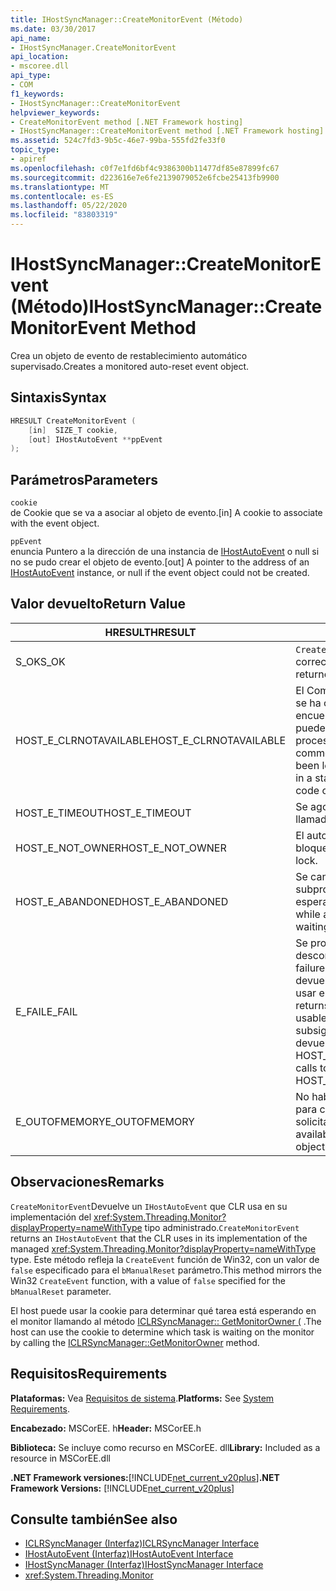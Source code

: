 ```yaml
---
title: IHostSyncManager::CreateMonitorEvent (Método)
ms.date: 03/30/2017
api_name:
- IHostSyncManager.CreateMonitorEvent
api_location:
- mscoree.dll
api_type:
- COM
f1_keywords:
- IHostSyncManager::CreateMonitorEvent
helpviewer_keywords:
- CreateMonitorEvent method [.NET Framework hosting]
- IHostSyncManager::CreateMonitorEvent method [.NET Framework hosting]
ms.assetid: 524c7fd3-9b5c-46e7-99ba-555fd2fe33f0
topic_type:
- apiref
ms.openlocfilehash: c0f7e1fd6bf4c9386300b11477df85e87899fc67
ms.sourcegitcommit: d223616e7e6fe2139079052e6fcbe25413fb9900
ms.translationtype: MT
ms.contentlocale: es-ES
ms.lasthandoff: 05/22/2020
ms.locfileid: "83803319"
---
```

# <a name="ihostsyncmanagercreatemonitorevent-method"></a><span data-ttu-id="4d2f0-102">IHostSyncManager::CreateMonitorEvent (Método)</span><span class="sxs-lookup"><span data-stu-id="4d2f0-102">IHostSyncManager::CreateMonitorEvent Method</span></span>
<span data-ttu-id="4d2f0-103">Crea un objeto de evento de restablecimiento automático supervisado.</span><span class="sxs-lookup"><span data-stu-id="4d2f0-103">Creates a monitored auto-reset event object.</span></span>  
  
## <a name="syntax"></a><span data-ttu-id="4d2f0-104">Sintaxis</span><span class="sxs-lookup"><span data-stu-id="4d2f0-104">Syntax</span></span>  
  
```cpp  
HRESULT CreateMonitorEvent (  
    [in]  SIZE_T cookie,  
    [out] IHostAutoEvent **ppEvent  
);  
```  
  
## <a name="parameters"></a><span data-ttu-id="4d2f0-105">Parámetros</span><span class="sxs-lookup"><span data-stu-id="4d2f0-105">Parameters</span></span>  
 `cookie`  
 <span data-ttu-id="4d2f0-106">de Cookie que se va a asociar al objeto de evento.</span><span class="sxs-lookup"><span data-stu-id="4d2f0-106">[in] A cookie to associate with the event object.</span></span>  
  
 `ppEvent`  
 <span data-ttu-id="4d2f0-107">enuncia Puntero a la dirección de una instancia de [IHostAutoEvent](ihostautoevent-interface.md) o null si no se pudo crear el objeto de evento.</span><span class="sxs-lookup"><span data-stu-id="4d2f0-107">[out] A pointer to the address of an [IHostAutoEvent](ihostautoevent-interface.md) instance, or null if the event object could not be created.</span></span>  
  
## <a name="return-value"></a><span data-ttu-id="4d2f0-108">Valor devuelto</span><span class="sxs-lookup"><span data-stu-id="4d2f0-108">Return Value</span></span>  
  
|<span data-ttu-id="4d2f0-109">HRESULT</span><span class="sxs-lookup"><span data-stu-id="4d2f0-109">HRESULT</span></span>|<span data-ttu-id="4d2f0-110">Descripción</span><span class="sxs-lookup"><span data-stu-id="4d2f0-110">Description</span></span>|  
|-------------|-----------------|  
|<span data-ttu-id="4d2f0-111">S_OK</span><span class="sxs-lookup"><span data-stu-id="4d2f0-111">S_OK</span></span>|<span data-ttu-id="4d2f0-112">`CreateMonitorEvent`se devolvió correctamente.</span><span class="sxs-lookup"><span data-stu-id="4d2f0-112">`CreateMonitorEvent` returned successfully.</span></span>|  
|<span data-ttu-id="4d2f0-113">HOST_E_CLRNOTAVAILABLE</span><span class="sxs-lookup"><span data-stu-id="4d2f0-113">HOST_E_CLRNOTAVAILABLE</span></span>|<span data-ttu-id="4d2f0-114">El Common Language Runtime (CLR) no se ha cargado en un proceso o el CLR se encuentra en un estado en el que no puede ejecutar código administrado ni procesar la llamada correctamente.</span><span class="sxs-lookup"><span data-stu-id="4d2f0-114">The common language runtime (CLR) has not been loaded into a process, or the CLR is in a state in which it cannot run managed code or process the call successfully.</span></span>|  
|<span data-ttu-id="4d2f0-115">HOST_E_TIMEOUT</span><span class="sxs-lookup"><span data-stu-id="4d2f0-115">HOST_E_TIMEOUT</span></span>|<span data-ttu-id="4d2f0-116">Se agotó el tiempo de espera de la llamada.</span><span class="sxs-lookup"><span data-stu-id="4d2f0-116">The call timed out.</span></span>|  
|<span data-ttu-id="4d2f0-117">HOST_E_NOT_OWNER</span><span class="sxs-lookup"><span data-stu-id="4d2f0-117">HOST_E_NOT_OWNER</span></span>|<span data-ttu-id="4d2f0-118">El autor de la llamada no posee el bloqueo.</span><span class="sxs-lookup"><span data-stu-id="4d2f0-118">The caller does not own the lock.</span></span>|  
|<span data-ttu-id="4d2f0-119">HOST_E_ABANDONED</span><span class="sxs-lookup"><span data-stu-id="4d2f0-119">HOST_E_ABANDONED</span></span>|<span data-ttu-id="4d2f0-120">Se canceló un evento mientras un subproceso o fibra bloqueados estaba esperando en él.</span><span class="sxs-lookup"><span data-stu-id="4d2f0-120">An event was canceled while a blocked thread or fiber was waiting on it.</span></span>|  
|<span data-ttu-id="4d2f0-121">E_FAIL</span><span class="sxs-lookup"><span data-stu-id="4d2f0-121">E_FAIL</span></span>|<span data-ttu-id="4d2f0-122">Se produjo un error grave desconocido.</span><span class="sxs-lookup"><span data-stu-id="4d2f0-122">An unknown catastrophic failure occurred.</span></span> <span data-ttu-id="4d2f0-123">Cuando un método devuelve E_FAIL, CLR ya no se puede usar en el proceso.</span><span class="sxs-lookup"><span data-stu-id="4d2f0-123">When a method returns E_FAIL, the CLR is no longer usable within the process.</span></span> <span data-ttu-id="4d2f0-124">Las llamadas subsiguientes a métodos de hospedaje devuelven HOST_E_CLRNOTAVAILABLE.</span><span class="sxs-lookup"><span data-stu-id="4d2f0-124">Subsequent calls to hosting methods return HOST_E_CLRNOTAVAILABLE.</span></span>|  
|<span data-ttu-id="4d2f0-125">E_OUTOFMEMORY</span><span class="sxs-lookup"><span data-stu-id="4d2f0-125">E_OUTOFMEMORY</span></span>|<span data-ttu-id="4d2f0-126">No había suficiente memoria disponible para crear el objeto de evento solicitado.</span><span class="sxs-lookup"><span data-stu-id="4d2f0-126">Not enough memory was available to create the requested event object.</span></span>|  
  
## <a name="remarks"></a><span data-ttu-id="4d2f0-127">Observaciones</span><span class="sxs-lookup"><span data-stu-id="4d2f0-127">Remarks</span></span>  
 <span data-ttu-id="4d2f0-128">`CreateMonitorEvent`Devuelve un `IHostAutoEvent` que CLR usa en su implementación del <xref:System.Threading.Monitor?displayProperty=nameWithType> tipo administrado.</span><span class="sxs-lookup"><span data-stu-id="4d2f0-128">`CreateMonitorEvent` returns an `IHostAutoEvent` that the CLR uses in its implementation of the managed <xref:System.Threading.Monitor?displayProperty=nameWithType> type.</span></span> <span data-ttu-id="4d2f0-129">Este método refleja la `CreateEvent` función de Win32, con un valor de `false` especificado para el `bManualReset` parámetro.</span><span class="sxs-lookup"><span data-stu-id="4d2f0-129">This method mirrors the Win32 `CreateEvent` function, with a value of `false` specified for the `bManualReset` parameter.</span></span>  
  
 <span data-ttu-id="4d2f0-130">El host puede usar la cookie para determinar qué tarea está esperando en el monitor llamando al método [ICLRSyncManager:: GetMonitorOwner (](iclrsyncmanager-getmonitorowner-method.md) .</span><span class="sxs-lookup"><span data-stu-id="4d2f0-130">The host can use the cookie to determine which task is waiting on the monitor by calling the [ICLRSyncManager::GetMonitorOwner](iclrsyncmanager-getmonitorowner-method.md) method.</span></span>  
  
## <a name="requirements"></a><span data-ttu-id="4d2f0-131">Requisitos</span><span class="sxs-lookup"><span data-stu-id="4d2f0-131">Requirements</span></span>  
 <span data-ttu-id="4d2f0-132">**Plataformas:** Vea [Requisitos de sistema](../../get-started/system-requirements.md).</span><span class="sxs-lookup"><span data-stu-id="4d2f0-132">**Platforms:** See [System Requirements](../../get-started/system-requirements.md).</span></span>  
  
 <span data-ttu-id="4d2f0-133">**Encabezado:** MSCorEE. h</span><span class="sxs-lookup"><span data-stu-id="4d2f0-133">**Header:** MSCorEE.h</span></span>  
  
 <span data-ttu-id="4d2f0-134">**Biblioteca:** Se incluye como recurso en MSCorEE. dll</span><span class="sxs-lookup"><span data-stu-id="4d2f0-134">**Library:** Included as a resource in MSCorEE.dll</span></span>  
  
 <span data-ttu-id="4d2f0-135">**.NET Framework versiones:**[!INCLUDE[net_current_v20plus](../../../../includes/net-current-v20plus-md.md)]</span><span class="sxs-lookup"><span data-stu-id="4d2f0-135">**.NET Framework Versions:** [!INCLUDE[net_current_v20plus](../../../../includes/net-current-v20plus-md.md)]</span></span>  
  
## <a name="see-also"></a><span data-ttu-id="4d2f0-136">Consulte también</span><span class="sxs-lookup"><span data-stu-id="4d2f0-136">See also</span></span>

- [<span data-ttu-id="4d2f0-137">ICLRSyncManager (Interfaz)</span><span class="sxs-lookup"><span data-stu-id="4d2f0-137">ICLRSyncManager Interface</span></span>](iclrsyncmanager-interface.md)
- [<span data-ttu-id="4d2f0-138">IHostAutoEvent (Interfaz)</span><span class="sxs-lookup"><span data-stu-id="4d2f0-138">IHostAutoEvent Interface</span></span>](ihostautoevent-interface.md)
- [<span data-ttu-id="4d2f0-139">IHostSyncManager (Interfaz)</span><span class="sxs-lookup"><span data-stu-id="4d2f0-139">IHostSyncManager Interface</span></span>](ihostsyncmanager-interface.md)
- <xref:System.Threading.Monitor>
